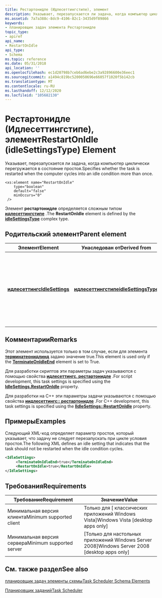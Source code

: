 ```yaml
---
title: Рестартонидле (Идлесеттингстипе), элемент
description: Указывает, перезапускается ли задача, когда компьютер циклически перегружается в состояние простоя.
ms.assetid: 7a7a388c-8dc9-4106-82c1-3435d9f89866
keywords:
- планировщик задач элемента Рестартонидле
topic_type:
- apiref
api_name:
- RestartOnIdle
api_type:
- Schema
ms.topic: reference
ms.date: 05/31/2018
api_location: ''
ms.openlocfilehash: ec1d20798b7ceb6ad6ebe2c3a92896600e36eec1
ms.sourcegitcommit: a1494c819bc5200050696e66057f1020f5b142cb
ms.translationtype: MT
ms.contentlocale: ru-RU
ms.lasthandoff: 12/12/2020
ms.locfileid: "105682130"
---
```

# <a name="restartonidle-idlesettingstype-element"></a><span data-ttu-id="bc557-104">Рестартонидле (Идлесеттингстипе), элемент</span><span class="sxs-lookup"><span data-stu-id="bc557-104">RestartOnIdle (idleSettingsType) Element</span></span>

<span data-ttu-id="bc557-105">Указывает, перезапускается ли задача, когда компьютер циклически перегружается в состояние простоя.</span><span class="sxs-lookup"><span data-stu-id="bc557-105">Specifies whether the task is restarted when the computer cycles into an idle condition more than once.</span></span>

``` syntax
<xs:element name="RestartOnIdle"
    type="boolean"
    default="false"
    minOccurs="0"
 />
```

<span data-ttu-id="bc557-106">Элемент **рестартонидле** определяется сложным типом [**идлесеттингстипе**](taskschedulerschema-idlesettingstype-complextype.md) .</span><span class="sxs-lookup"><span data-stu-id="bc557-106">The **RestartOnIdle** element is defined by the [**idleSettingsType**](taskschedulerschema-idlesettingstype-complextype.md) complex type.</span></span>

## <a name="parent-element"></a><span data-ttu-id="bc557-107">Родительский элемент</span><span class="sxs-lookup"><span data-stu-id="bc557-107">Parent element</span></span>



| <span data-ttu-id="bc557-108">Элемент</span><span class="sxs-lookup"><span data-stu-id="bc557-108">Element</span></span>                                                                       | <span data-ttu-id="bc557-109">Унаследован от</span><span class="sxs-lookup"><span data-stu-id="bc557-109">Derived from</span></span>                                                                 | <span data-ttu-id="bc557-110">Описание</span><span class="sxs-lookup"><span data-stu-id="bc557-110">Description</span></span>                                                                                       |
|-------------------------------------------------------------------------------|------------------------------------------------------------------------------|---------------------------------------------------------------------------------------------------|
| [<span data-ttu-id="bc557-111">**идлесеттингс**</span><span class="sxs-lookup"><span data-stu-id="bc557-111">**IdleSettings**</span></span>](taskschedulerschema-idlesettings-settingstype-element.md) | [<span data-ttu-id="bc557-112">**идлесеттингстипе**</span><span class="sxs-lookup"><span data-stu-id="bc557-112">**idleSettingsType**</span></span>](taskschedulerschema-idlesettingstype-complextype.md) | <span data-ttu-id="bc557-113">Указывает, как планировщик задач выполняет задачи, когда компьютер находится в состоянии простоя.</span><span class="sxs-lookup"><span data-stu-id="bc557-113">Specifies how the Task Scheduler performs tasks when the computer is in an idle state.</span></span><br/> |



## <a name="remarks"></a><span data-ttu-id="bc557-114">Комментарии</span><span class="sxs-lookup"><span data-stu-id="bc557-114">Remarks</span></span>

<span data-ttu-id="bc557-115">Этот элемент используется только в том случае, если для элемента [**терминатеонидлинд**](taskschedulerschema-terminateonidleend-idlesettingstype-element.md) задано значение true.</span><span class="sxs-lookup"><span data-stu-id="bc557-115">This element is used only if the [**TerminateOnIdleEnd**](taskschedulerschema-terminateonidleend-idlesettingstype-element.md) element is set to True.</span></span>

<span data-ttu-id="bc557-116">Для разработки скриптов эти параметры задач указываются с помощью свойства [**идлесеттингс. рестартонидле**](idlesettings-restartonidle.md) .</span><span class="sxs-lookup"><span data-stu-id="bc557-116">For script development, this task settings is specified using the [**IdleSettings.RestartOnIdle**](idlesettings-restartonidle.md) property.</span></span>

<span data-ttu-id="bc557-117">Для разработки на C++ эти параметры задачи указываются с помощью свойства [**иидлесеттингс:: рестартонидле**](/windows/desktop/api/taskschd/nf-taskschd-iidlesettings-get_restartonidle) .</span><span class="sxs-lookup"><span data-stu-id="bc557-117">For C++ development, this task settings is specified using the [**IIdleSettings::RestartOnIdle**](/windows/desktop/api/taskschd/nf-taskschd-iidlesettings-get_restartonidle) property.</span></span>

## <a name="examples"></a><span data-ttu-id="bc557-118">Примеры</span><span class="sxs-lookup"><span data-stu-id="bc557-118">Examples</span></span>

<span data-ttu-id="bc557-119">Следующий XML-код определяет параметр простоя, который указывает, что задачу не следует перезапускать при цикле условия простоя.</span><span class="sxs-lookup"><span data-stu-id="bc557-119">The following XML defines an idle setting that indicates that the task should not be restarted when the idle condition cycles.</span></span>


```XML
<IdleSettings>
     <TerminateOnIdleEnd>true</TerminateOnIdleEnd>
     <RestartOnIdle>true</RestartOnIdle>
</IdleSettings>
```



## <a name="requirements"></a><span data-ttu-id="bc557-120">Требования</span><span class="sxs-lookup"><span data-stu-id="bc557-120">Requirements</span></span>



| <span data-ttu-id="bc557-121">Требование</span><span class="sxs-lookup"><span data-stu-id="bc557-121">Requirement</span></span> | <span data-ttu-id="bc557-122">Значение</span><span class="sxs-lookup"><span data-stu-id="bc557-122">Value</span></span> |
|-------------------------------------|------------------------------------------------------|
| <span data-ttu-id="bc557-123">Минимальная версия клиента</span><span class="sxs-lookup"><span data-stu-id="bc557-123">Minimum supported client</span></span><br/> | <span data-ttu-id="bc557-124">Только для \[ классических приложений Windows Vista\]</span><span class="sxs-lookup"><span data-stu-id="bc557-124">Windows Vista \[desktop apps only\]</span></span><br/>       |
| <span data-ttu-id="bc557-125">Минимальная версия сервера</span><span class="sxs-lookup"><span data-stu-id="bc557-125">Minimum supported server</span></span><br/> | <span data-ttu-id="bc557-126">\[Только для настольных приложений Windows Server 2008\]</span><span class="sxs-lookup"><span data-stu-id="bc557-126">Windows Server 2008 \[desktop apps only\]</span></span><br/> |



## <a name="see-also"></a><span data-ttu-id="bc557-127">См. также раздел</span><span class="sxs-lookup"><span data-stu-id="bc557-127">See also</span></span>

<dl> <dt>

[<span data-ttu-id="bc557-128">планировщик задач элементы схемы</span><span class="sxs-lookup"><span data-stu-id="bc557-128">Task Scheduler Schema Elements</span></span>](task-scheduler-schema-elements.md)
</dt> <dt>

[<span data-ttu-id="bc557-129">Планировщик заданий</span><span class="sxs-lookup"><span data-stu-id="bc557-129">Task Scheduler</span></span>](task-scheduler-start-page.md)
</dt> </dl>

 

 





